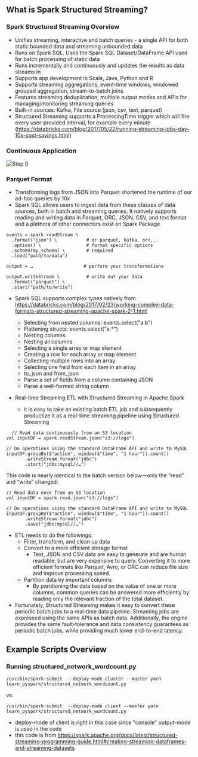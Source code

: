 
## What is Spark Structured Streaming?

### Spark Structured Streaming Overview

* Unifies streaming, interactive and batch queries - a single API for both static bounded data and streaming unbounded data
* Runs on Spark SQL. Uses the Spark SQL Dataset/DataFrame API used for batch processing of static data
* Runs incrementally and continuously and updates the results as data streams in
* Supports app development in Scala, Java, Python and R
* Supports streaming aggregations, event-time windows, windowed grouped aggregation, stream-to-batch joins
* Features streaming deduplication, multiple output modes and APIs for managing/monitoring streaming queries
* Built-in sources: Kafka, File source (json, csv, text, parquet)
* Structured Streaming supports a ProcessingTime trigger which will fire every user-provided interval, for example every minute (https://databricks.com/blog/2017/05/22/running-streaming-jobs-day-10x-cost-savings.html)

### Continuous Application

![Step 0](./imgs/cont_app.png)

### Parquet Format

* Transforming logs from JSON into Parquet shortened the runtime of our ad-hoc queries by 10x
* Spark SQL allows users to ingest data from these classes of data sources, both in batch and streaming queries. It natively supports reading and writing data in Parquet, ORC, JSON, CSV, and text format and a plethora of other connectors exist on Spark Package

```
events = spark.readStream \
  .format("json") \           # or parquet, kafka, orc...
  .option() \                 # format specific options
  .schema(my_schema) \        # required
  .load("path/to/data")

output = …                   # perform your transformations

output.writeStream \          # write out your data 
  .format("parquet") \
  .start("path/to/write")
```
* Spark SQL supports complex types natively from https://databricks.com/blog/2017/02/23/working-complex-data-formats-structured-streaming-apache-spark-2-1.html
  * Selecting from nested columns: events.select("a.b")
  * Flattening structs: events.select("a.*")
  * Nesting columns
  * Nesting all columns
  * Selecting a single array or map element
  * Creating a row for each array or map element
  * Collecting multiple rows into an array
  * Selecting one field from each item in an array
  * to_json and from_json
  * Parse a set of fields from a column containing JSON
  * Parse a well-formed string column
  
* Real-time Streaming ETL with Structured Streaming in Apache Spark
  * it is easy to take an existing batch ETL job and subsequently productize it as a real-time streaming pipeline using Structured Streaming
```
  // Read data continuously from an S3 location
val inputDF = spark.readStream.json("s3://logs")
 
// Do operations using the standard DataFrame API and write to MySQL
inputDF.groupBy($"action", window($"time", "1 hour")).count()
       .writeStream.format("jdbc")
       .start("jdbc:mysql//…")
```
This code is nearly identical to the batch version below—only the “read” and “write” changed:
```
// Read data once from an S3 location
val inputDF = spark.read.json("s3://logs")
 
// Do operations using the standard DataFrame API and write to MySQL
inputDF.groupBy($"action", window($"time", "1 hour")).count()
       .writeStream.format("jdbc")
       .save("jdbc:mysql//…")
```       
  * ETL needs to do the followings:
    * Filter, transform, and clean up data
    * Convert to a more efficient storage format
      * Text, JSON and CSV data are easy to generate and are human readable, but are very expensive to query. Converting it to more efficient formats like Parquet, Avro, or ORC can reduce file size and improve processing speed.
    * Partition data by important columns
      * By partitioning the data based on the value of one or more columns, common queries can be answered more efficiently by reading only the relevant fraction of the total dataset.
  * Fortunately, Structured Streaming makes it easy to convert these periodic batch jobs to a real-time data pipeline. Streaming jobs are expressed using the same APIs as batch data. Additionally, the engine provides the same fault-tolerance and data consistency guarantees as periodic batch jobs, while providing much lower end-to-end latency.

## Example Scripts Overview

### Running structured_network_wordcount.py

```
/usr/bin/spark-submit  --deploy-mode cluster --master yarn learn_pyspark/structured_network_wordcount.py
```
vs.
```
/usr/bin/spark-submit  --deploy-mode client --master yarn learn_pyspark/structured_network_wordcount.py
```
  * deploy-mode of client is right in this case since "console" output-mode is used in the code
  * this code is from https://spark.apache.org/docs/latest/structured-streaming-programming-guide.html#creating-streaming-dataframes-and-streaming-datasets

